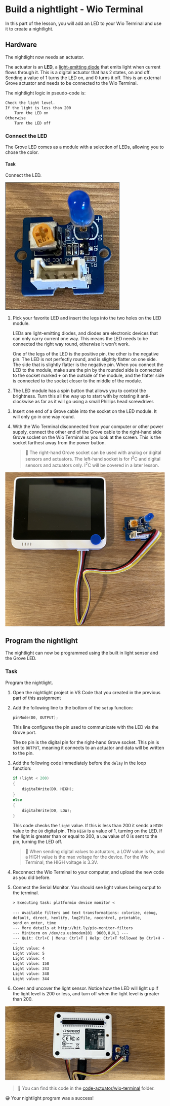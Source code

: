 # Build a nightlight - Wio Terminal

In this part of the lesson, you will add an LED to your Wio Terminal and use it to create a nightlight.

## Hardware

The nightlight now needs an actuator.

The actuator is an **LED**, a [light-emitting diode](https://wikipedia.org/wiki/Light-emitting_diode) that emits light when current flows through it. This is a digital actuator that has 2 states, on and off. Sending a value of 1 turns the LED on, and 0 turns it off. This is an external Grove actuator and needs to be connected to the Wio Terminal.

The nightlight logic in pseudo-code is:

```output
Check the light level.
If the light is less than 200
    Turn the LED on
Otherwise
    Turn the LED off
```

### Connect the LED

The Grove LED comes as a module with a selection of LEDs, allowing you to chose the color.

#### Task

Connect the LED.

![A grove LED](../../../images/grove-led.png)

1. Pick your favorite LED and insert the legs into the two holes on the LED module.

    LEDs are light-emitting diodes, and diodes are electronic devices that can only carry current one way. This means the LED needs to be connected the right way round, otherwise it won't work.

    One of the legs of the LED is the positive pin, the other is the negative pin. The LED is not perfectly round, and is slightly flatter on one side. The side that is slightly flatter is the negative pin. When you connect the LED to the module, make sure the pin by the rounded side is connected to the socket marked **+** on the outside of the module, and the flatter side is connected to the socket closer to the middle of the module.

1. The LED module has a spin button that allows you to control the brightness. Turn this all the way up to start with by rotating it anti-clockwise as far as it will go using a small Phillips head screwdriver.

1. Insert one end of a Grove cable into the socket on the LED module. It will only go in one way round.

1. With the Wio Terminal disconnected from your computer or other power supply, connect the other end of the Grove cable to the right-hand side Grove socket on the Wio Terminal as you look at the screen. This is the socket farthest away from the power button.

    > 💁 The right-hand Grove socket can be used with analog or digital sensors and actuators. The left-hand socket is for I<sup>2</sup>C and digital sensors and actuators only. I<sup>2</sup>C will be covered in a later lesson.

![The grove LED connected to the right hand socket](../../../images/wio-led.png)

## Program the nightlight

The nightlight can now be programmed using the built in light sensor and the Grove LED.

### Task

Program the nightlight.

1. Open the nightlight project in VS Code that you created in the previous part of this assignment

1. Add the following line to the bottom of the `setup` function:

    ```cpp
    pinMode(D0, OUTPUT);
    ```

    This line configures the pin used to communicate with the LED via the Grove port.

    The `D0` pin is the digital pin for the right-hand Grove socket. This pin is set to `OUTPUT`, meaning it connects to an actuator and data will be written to the pin.

1. Add the following code immediately before the `delay` in the loop function:

    ```cpp
    if (light < 200)
    {
        digitalWrite(D0, HIGH);
    }
    else
    {
        digitalWrite(D0, LOW);
    }
    ```

    This code checks the `light` value. If this is less than 200 it sends a `HIGH` value to the `D0` digital pin. This `HIGH` is a value of 1, turning on the LED. If the light is greater than or equal to 200, a `LOW` value of 0 is sent to the pin, turning the LED off.

    > 💁 When sending digital values to actuators, a LOW value is 0v, and a HIGH value is the max voltage for the device. For the Wio Terminal, the HIGH voltage is 3.3V.

1. Reconnect the Wio Terminal to your computer, and upload the new code as you did before.

1. Connect the Serial Monitor. You should see light values being output to the terminal.

    ```output
    > Executing task: platformio device monitor <

    --- Available filters and text transformations: colorize, debug, default, direct, hexlify, log2file, nocontrol, printable, send_on_enter, time
    --- More details at http://bit.ly/pio-monitor-filters
    --- Miniterm on /dev/cu.usbmodem101  9600,8,N,1 ---
    --- Quit: Ctrl+C | Menu: Ctrl+T | Help: Ctrl+T followed by Ctrl+H ---
    Light value: 4
    Light value: 5
    Light value: 4
    Light value: 158
    Light value: 343
    Light value: 348
    Light value: 344
    ```

1. Cover and uncover the light sensor. Notice how the LED will light up if the light level is 200 or less, and turn off when the light level is greater than 200.

![The LED connected to the WIO turning on and off as the light level changes](../../../images/wio-running-assignment-1-1.gif)

> 💁 You can find this code in the [code-actuator/wio-terminal](code-actuator/wio-terminal) folder.

😀 Your nightlight program was a success!
